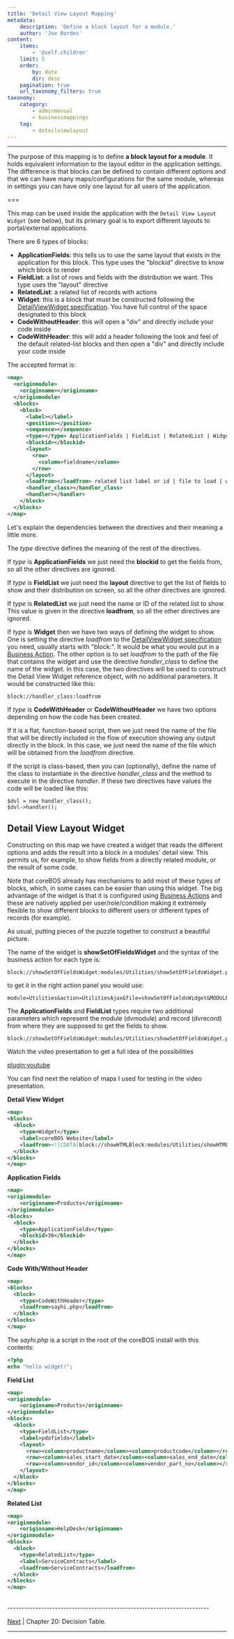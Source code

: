 ```yaml
---
title: 'Detail View Layout Mapping'
metadata:
    description: 'Define a block layout for a module.'
    author: 'Joe Bordes'
content:
    items:
        - '@self.children'
    limit: 5
    order:
        by: date
        dir: desc
    pagination: true
    url_taxonomy_filters: true
taxonomy:
    category:
        - adminmanual
        - businessmappings
    tag:
        - detailviewlayout
---
```

---

The purpose of this mapping is to define **a block layout for a module**. It holds equivalent information to the layout editor in the application settings. The difference is that blocks can be defined to contain different options and that we can have many maps/configurations for the same module, whereas in settings you can have only one layout for all users of the application.

===

This map can be used inside the application with the `Detail View Layout Widget` (see below), but its primary goal is to export different layouts to portal/external applications.

There are 6 types of blocks:

- **ApplicationFields**: this tells us to use the same layout that exists in the application for this block. This type uses the "blockid" directive to know which block to render
- **FieldList**: a list of rows and fields with the distribution we want. This type uses the "layout" directive
- **RelatedList**: a related list of records with actions
- **Widget**: this is a block that must be constructed following the [DetailViewWidget specification](/en/devel/add_special_block). You have full control of the space designated to this block
- **CodeWithoutHeader**: this will open a "div" and directly include your code inside
- **CodeWithHeader**: this will add a header following the look and feel of the default related-list blocks and then open a "div" and directly include your code inside

The accepted format is:
```xml
<map>
  <originmodule>
    <originname></originname>
  </originmodule>
  <blocks>
    <block>
      <label></label>
      <position></position>
      <sequence></sequence>
      <type></type> ApplicationFields | FieldList | RelatedList | Widget | CodeWithHeader | CodeWithoutHeader
      <blockid></blockid>
      <layout>
        <row>
          <column>fieldname</column>
        </row>
      </layout>
      <loadfrom></loadfrom> related list label or id | file to load | widget reference
      <handler_class></handler_class>
      <handler></handler>
    </block>
  </blocks>
</map>
```

Let's explain the dependencies between the directives and their meaning a little more.

The *type* directive defines the meaning of the rest of the directives.

If *type* is **ApplicationFields** we just need the **blockid** to get the fields from, so all the other directives are ignored.

If *type* is **FieldList** we just need the **layout** directive to get the list of fields to show and their distribution on screen, so all the other directives are ignored.

If *type* is **RelatedList** we just need the name or ID of the related list to show. This value is given in the directive **loadfrom**, so all the other directives are ignored.

If *type* is **Widget** then we have two ways of defining the widget to show. One is setting the directive *loadfrom* to the [DetailViewWidget specification](/en/devel/add_special_block) you need, usually starts with "block:". It would be what you would put in a [Business Action](../../03.business-actions/). The other option is to set *loadfrom* to the path of the file that contains the widget and use the directive *handler_class* to define the name of the widget. In this case, the two directives will be used to construct the Detail View Widget reference object, with no additional parameters. It would be constructed like this:

```
block://handler_class:loadfrom
```

If *type* is **CodeWithHeader** or **CodeWithoutHeader** we have two options depending on how the code has been created.

If it is a flat, function-based script, then we just need the name of the file that will be directly included in the flow of execution showing any output directly in the block. In this case, we just need the name of the file which will be obtained from the *loadfrom* directive.

If the script is class-based, then you can (optionally), define the name of the class to instantiate in the directive *handler_class* and the method to execute in the directive *handler*. If these two directives have values the code will be loaded like this:

```
$dvl = new handler_class();
$dvl->handler();
```

## Detail View Layout Widget

Constructing on this map we have created a widget that reads the different options and adds the result into a block in a modules' detail view. This permits us, for example, to show fields from a directly related module, or the result of some code.

Note that coreBOS already has mechanisms to add most of these types of blocks, which, in some cases can be easier than using this widget. The big advantage of the widget is that it is configured using [Business Actions](../../03.business-actions/) and these are natively applied per user/role/condition making it extremely flexible to show different blocks to different users or different types of records (for example).

As usual, putting pieces of the puzzle together to construct a beautiful picture.

The name of the widget is **showSetOfFieldsWidget** and the syntax of the business action for each type is:

```
block://showSetOfFieldsWidget:modules/Utilities/showSetOfFieldsWidget.php:record_id=$RECORD$&mapid=detailviewlayout_mapid
```

to get it in the right action panel you would use:

```
module=Utilities&action=UtilitiesAjax&file=showSetOfFieldsWidget&MODULE=HelpDesk&RECORDID=$RECORD$&dvmodule=Products&dvrecord=$product_id&mapid=detailviewlayout_mapid
```

The **ApplicationFields** and **FieldList** types require two additional
parameters which represent the module (dvmodule) and record (dvrecord)
from where they are supposed to get the fields to show.

```
block://showSetOfFieldsWidget:modules/Utilities/showSetOfFieldsWidget.php:record_id=$RECORD$&dvmodule=module_to_show&dvrecord=field_with_recordid&mapid=detailviewlayout_mapid
```

Watch the video presentation to get a full idea of the possibilities

[plugin:youtube](https://www.youtube.com/watch?v=RrTJ19hBBFE)

You can find next the relation of maps I used for testing in the video presentation.

**Detail View Widget**

```xml
<map>
<blocks>
  <block>
    <type>Widget</type>
    <label>coreBOS Website</label>
    <loadfrom><![CDATA[block://showHTMLBlock:modules/Utilities/showHTMLBlock.php:op=iframe&height=400px&ex=http%3A%2F%2Fcorebos.org%3Fifcrmid%3D%24RECORD%24%26ifmodule%3D%24MODULE%24]]></loadfrom>
  </block>
</blocks>
</map>
```

**Application Fields**
```xml
<map>
<originmodule>
    <originname>Products</originname>
</originmodule>
<blocks>
  <block>
    <type>ApplicationFields</type>
    <blockid>36</blockid>
  </block>
</blocks>
</map>
```

**Code With/Without Header**
```xml
<map>
<blocks>
  <block>
    <type>CodeWithHeader</type>
    <loadfrom>sayhi.php</loadfrom>
  </block>
</blocks>
</map>
```

The *sayhi.php* is a script in the root of the coreBOS install with this contents:

```php
<?php
echo "hello widget!";
```

**Field List**

```xml
<map>
<originmodule>
    <originname>Products</originname>
</originmodule>
<blocks>
  <block>
    <type>FieldList</type>
    <label>pdofields</label>
    <layout>
      <row><column>productname</column><column>productcode</column></row>
      <row><column>sales_start_date</column><column>sales_end_date</column><column>start_date</column><column>expiry_date</column></row>
      <row><column>vendor_id</column><column>vendor_part_no</column></row>
    </layout>
  </block>
</blocks>
</map>
```

**Related List**

```xml
<map>
<originmodule>
    <originname>HelpDesk</originname>
</originmodule>
<blocks>
  <block>
    <type>RelatedList</type>
    <label>ServiceContracts</label>
    <loadfrom>ServiceContracts</loadfrom>
  </block>
</blocks>
</map>
```

<br>
------------------------------------------------------------------------

[Next](http://localhost/coreBOSDocumentation/configuration-tools/business-maps/decisiontable) | Chapter 20: Decision Table.

------------------------------------------------------------------------